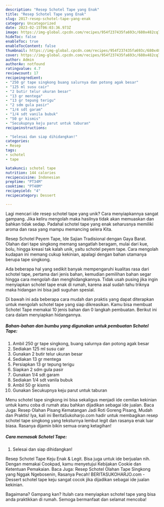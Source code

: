 ```yaml
---
description: "Resep Schotel Tape yang Enak"
title: "Resep Schotel Tape yang Enak"
slug: 2017-resep-schotel-tape-yang-enak
category: Uncategorized
date: 2023-02-15T06:03:36.973Z
image: https://img-global.cpcdn.com/recipes/954f237435fa693c/680x482cq70/schotel-tape-foto-resep-utama.jpg
hideToc: false
enableToc: true
enableTocContent: false
thumbnail: https://img-global.cpcdn.com/recipes/954f237435fa693c/680x482cq70/schotel-tape-foto-resep-utama.jpg
cover: https://img-global.cpcdn.com/recipes/954f237435fa693c/680x482cq70/schotel-tape-foto-resep-utama.jpg
author: Admin
authorAv: notfound
ratingvalue: 4.7
reviewcount: 17
recipeingredient:
- "250 gr tape singkong buang salurnya dan potong agak besar"
- "125 ml susu cair"
- "2 butir telur ukuran besar"
- "13 gr mentega"
- "13 gr tepung terigu"
- "2 sdm gula pasir"
- "1/4 sdt garam"
- "1/4 sdt vanila bubuk"
- "50 gr kismis"
- "Secukupnya keju parut untuk taburan"
recipeinstructions:

- "Selesai dan siap dihidangkan!"
categories:
- Resep
tags:
- schotel
- tape

katakunci: schotel tape 
nutrition: 144 calories
recipecuisine: Indonesian
preptime: "PT34M"
cooktime: "PT40M"
recipeyield: "4"
recipecategory: Dessert

---
```





Lagi mencari ide resep schotel tape yang unik? Cara menyiapkannya sangat gampang. Jika keliru mengolah maka hasilnya tidak akan memuaskan dan bahkan tidak sedap. Padahal schotel tape yang enak seharusnya memiliki aroma dan rasa yang mampu memancing selera Kita.





Resep Schotel Peyem Tape, Ide Sajian Tradisional dengan Gaya Barat. Olahan dari tape singkong memang sangatlah beragam, mulai dari kue, bolu, hingga kreasi tak kalah unik, yaitu schotel peyem tape. Cara mengolah kudapan ini memang cukup kekinian, apalagi dengan bahan utamanya berupa tape singkong.

Ada beberapa hal yang sedikit banyak mempengaruhi kualitas rasa dari schotel tape, pertama dari jenis bahan, kemudian pemilihan bahan segar hingga cara mengolah dan menghidangkannya. Tidak usah pusing jika ingin menyiapkan schotel tape enak di rumah, karena asal sudah tahu triknya maka hidangan ini bisa jadi suguhan spesial.






Di bawah ini ada beberapa cara mudah dan praktis yang dapat diterapkan untuk mengolah schotel tape yang siap dikreasikan. Kamu bisa membuat Schotel Tape memakai 10 jenis bahan dan 0 langkah pembuatan. Berikut ini cara dalam menyiapkan hidangannya.

<!--inarticleads1-->

##### Bahan-bahan dan bumbu yang digunakan untuk pembuatan Schotel Tape:

1. Ambil 250 gr tape singkong, buang salurnya dan potong agak besar
1. Sediakan 125 ml susu cair
1. Gunakan 2 butir telur ukuran besar
1. Sediakan 13 gr mentega
1. Persiapkan 13 gr tepung terigu
1. Siapkan 2 sdm gula pasir
1. Gunakan 1/4 sdt garam
1. Sediakan 1/4 sdt vanila bubuk
1. Ambil 50 gr kismis
1. Gunakan Secukupnya keju parut untuk taburan


Menu schotel tape singkong ini bisa sekaligus menjadi ide cemilan kekinian untuk kamu coba di rumah atau bahkan dijadikan sebagai ide jualan. Baca Juga: Resep Olahan Pisang Kematangan Jadi Roti Goreng Pisang, Mudah dan Praktis! Iya, kali ini BeritaSukoharjo.com hadir untuk membagikan resep schotel tape singkong yang teksturnya lembut legit dan rasanya enak luar biasa. Rasanya dijamin bikin semua orang ketagihan! 

<!--inarticleads2-->

##### Cara memasak Schotel Tape:


1. Selesai dan siap dihidangkan!

Resep Schotel Tape Keju Enak &amp; Legit. Bisa juga untuk ide berjualan nih. Dengan memakai Cookpad, kamu menyetujui Kebijakan Cookie dan Ketentuan Pemakaian. Baca Juga: Resep Schotel Olahan Tape Singkong yang Nggak Ngebosenin, Rasanya Pecah! BERITASUKOHARJO.com - Dessert schotel tape keju sangat cocok jika dijadikan sebagai ide jualan kekinian. 

Bagaimana? Gampang kan? Itulah cara menyiapkan schotel tape yang bisa anda praktikkan di rumah. Semoga bermanfaat dan selamat mencoba!
